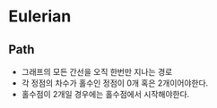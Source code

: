 # Eulerian

## Path

- 그래프의 모든 간선을 오직 한번만 지나는 경로
- 각 정점의 차수가 홀수인 정점이 0개 혹은 2개이어야한다.
- 홀수점이 2개일 경우에는 홀수점에서 시작해야한다.